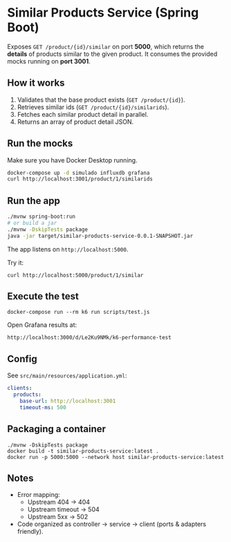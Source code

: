 # Similar Products Service (Spring Boot)

Exposes `GET /product/{id}/similar` on port **5000**, which returns the **details** of products similar to the given product.
It consumes the provided mocks running on **port 3001**.

## How it works
1. Validates that the base product exists (`GET /product/{id}`).
2. Retrieves similar ids (`GET /product/{id}/similarids`).
3. Fetches each similar product detail in parallel.
4. Returns an array of product detail JSON.

## Run the mocks
Make sure you have Docker Desktop running.

```bash
docker-compose up -d simulado influxdb grafana
curl http://localhost:3001/product/1/similarids
```

## Run the app
```bash
./mvnw spring-boot:run
# or build a jar
./mvnw -DskipTests package
java -jar target/similar-products-service-0.0.1-SNAPSHOT.jar
```

The app listens on `http://localhost:5000`.

Try it:
```
curl http://localhost:5000/product/1/similar
```

## Execute the test
```
docker-compose run --rm k6 run scripts/test.js
```
Open Grafana results at:
```
http://localhost:3000/d/Le2Ku9NMk/k6-performance-test
```

## Config
See `src/main/resources/application.yml`:
```yaml
clients:
  products:
    base-url: http://localhost:3001
    timeout-ms: 500
```

## Packaging a container
```
./mvnw -DskipTests package
docker build -t similar-products-service:latest .
docker run -p 5000:5000 --network host similar-products-service:latest
```

## Notes
- Error mapping:
  - Upstream 404 → 404
  - Upstream timeout → 504
  - Upstream 5xx → 502
- Code organized as controller → service → client (ports & adapters friendly).
